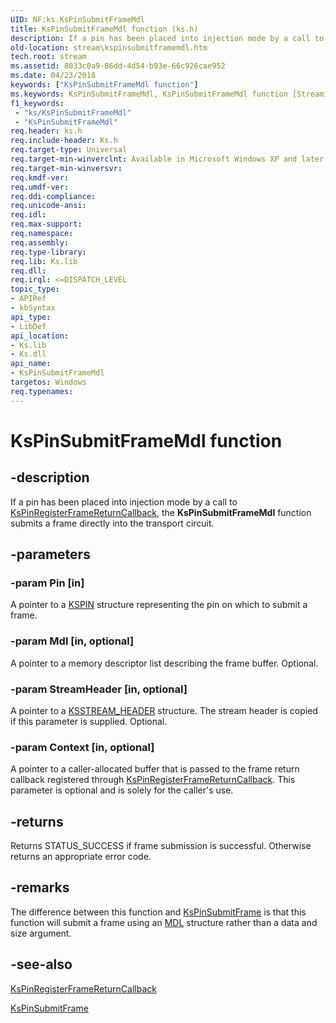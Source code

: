 ```yaml
---
UID: NF:ks.KsPinSubmitFrameMdl
title: KsPinSubmitFrameMdl function (ks.h)
description: If a pin has been placed into injection mode by a call to KsPinRegisterFrameReturnCallback, the KsPinSubmitFrameMdl function submits a frame directly into the transport circuit.
old-location: stream\kspinsubmitframemdl.htm
tech.root: stream
ms.assetid: 8033c0a9-86dd-4d54-b93e-66c926cae952
ms.date: 04/23/2018
keywords: ["KsPinSubmitFrameMdl function"]
ms.keywords: KsPinSubmitFrameMdl, KsPinSubmitFrameMdl function [Streaming Media Devices], avfunc_456aa5db-b749-4b95-8448-f024dbc2030b.xml, ks/KsPinSubmitFrameMdl, stream.kspinsubmitframemdl
f1_keywords:
 - "ks/KsPinSubmitFrameMdl"
 - "KsPinSubmitFrameMdl"
req.header: ks.h
req.include-header: Ks.h
req.target-type: Universal
req.target-min-winverclnt: Available in Microsoft Windows XP and later operating systems and DirectX 8.0 and later DirectX versions.
req.target-min-winversvr: 
req.kmdf-ver: 
req.umdf-ver: 
req.ddi-compliance: 
req.unicode-ansi: 
req.idl: 
req.max-support: 
req.namespace: 
req.assembly: 
req.type-library: 
req.lib: Ks.lib
req.dll: 
req.irql: <=DISPATCH_LEVEL
topic_type:
- APIRef
- kbSyntax
api_type:
- LibDef
api_location:
- Ks.lib
- Ks.dll
api_name:
- KsPinSubmitFrameMdl
targetos: Windows
req.typenames: 
---
```


# KsPinSubmitFrameMdl function


## -description


If a pin has been placed into injection mode by a call to <a href="https://docs.microsoft.com/windows-hardware/drivers/ddi/ks/nf-ks-kspinregisterframereturncallback">KsPinRegisterFrameReturnCallback</a>, the <b>KsPinSubmitFrameMdl</b> function submits a frame directly into the transport circuit.


## -parameters




### -param Pin [in]

A pointer to a <a href="https://docs.microsoft.com/windows-hardware/drivers/ddi/ks/ns-ks-_kspin">KSPIN</a> structure representing the pin on which to submit a frame.


### -param Mdl [in, optional]

A pointer to a memory descriptor list describing the frame buffer. Optional.


### -param StreamHeader [in, optional]

A pointer to a <a href="https://docs.microsoft.com/windows-hardware/drivers/ddi/ks/ns-ks-ksstream_header">KSSTREAM_HEADER</a> structure. The stream header is copied if this parameter is supplied. Optional.


### -param Context [in, optional]

A pointer to a caller-allocated buffer that is passed to the frame return callback registered through <a href="https://docs.microsoft.com/windows-hardware/drivers/ddi/ks/nf-ks-kspinregisterframereturncallback">KsPinRegisterFrameReturnCallback</a>. This parameter is optional and is solely for the caller's use.


## -returns



Returns STATUS_SUCCESS if frame submission is successful. Otherwise returns an appropriate error code.




## -remarks



The difference between this function and <a href="https://docs.microsoft.com/windows-hardware/drivers/ddi/ks/nf-ks-kspinsubmitframe">KsPinSubmitFrame</a> is that this function will submit a frame using an <a href="https://docs.microsoft.com/windows-hardware/drivers/ddi/wdm/ns-wdm-_mdl">MDL</a> structure rather than a data and size argument.




## -see-also




<a href="https://docs.microsoft.com/windows-hardware/drivers/ddi/ks/nf-ks-kspinregisterframereturncallback">KsPinRegisterFrameReturnCallback</a>



<a href="https://docs.microsoft.com/windows-hardware/drivers/ddi/ks/nf-ks-kspinsubmitframe">KsPinSubmitFrame</a>
 

 

